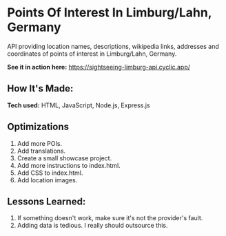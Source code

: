 # Points Of Interest In Limburg/Lahn, Germany
API providing location names, descriptions, wikipedia links, addresses and coordinates of points of interest in Limburg/Lahn, Germany.

**See it in action here:** https://sightseeing-limburg-api.cyclic.app/

## How It's Made:

**Tech used:** HTML, JavaScript, Node.js, Express.js


## Optimizations

1. Add more POIs.
2. Add translations.
3. Create a small showcase project.
4. Add more instructions to index.html.
5. Add CSS to index.html.
6. Add location images.


## Lessons Learned:

1. If something doesn't work, make sure it's not the provider's fault.
2. Adding data is tedious. I really should outsource this.
